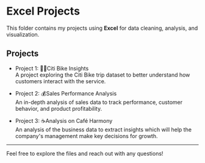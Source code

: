# Excel Projects

This folder contains my projects using **Excel** for data cleaning, analysis, and visualization.

## Projects

- Project 1: 🚴🏼Citi Bike Insights  
  A project exploring the Citi Bike trip dataset to better understand how customers interact with the service.

- Project 2: 💰Sales Performance Analysis  
  An in-depth analysis of sales data to track performance, customer behavior, and product profitability.

- Project 3: ☕Analysis on Café Harmony  
  An analysis of the business data to extract insights which will help the company's management make key decisions for growth.

---

Feel free to explore the files and reach out with any questions!
